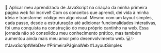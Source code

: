 🚀 Aplicar meu aprendizado de JavaScript na criação da minha primeira página web foi incrível! Com os conceitos que aprendi, dei vida à minha ideia e transformei código em algo visual. Mesmo com um layout simples, cada passo, desde a estruturação até adicionar funcionalidades interativas, foi uma conquista na construção do meu próprio cantinho na web. Essa jornada não só consolidou meu conhecimento prático, mas também aumentou ainda mais meu amor pelo desenvolvimento web. 💻✨ #JavaScriptWebDev #PrimeiraPáginaWeb #LayoutSimples

